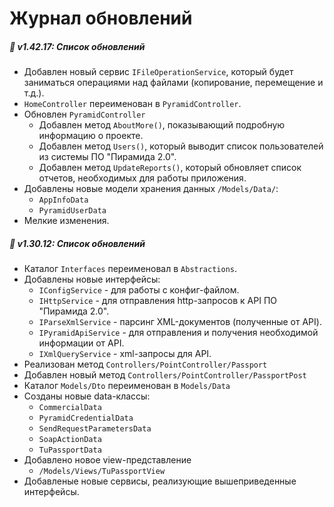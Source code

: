 # Журнал обновлений

##### 🚀 **v1.42.17**: _Список обновлений_

- Добавлен новый сервис `IFileOperationService`, который будет заниматься операциями над файлами (копирование,
  перемещение и т.д.).
- `HomeController` переименован в `PyramidController`.
- Обновлен `PyramidController`
    - Добавлен метод `AboutMore()`, показывающий подробную информацию о проекте.
    - Добавлен метод `Users()`, который выводит список пользователей из системы ПО "Пирамида 2.0".
    - Добавлен метод `UpdateReports()`, который обновляет список отчетов, необходимых для работы приложения.
- Добавлены новые модели хранения данных `/Models/Data/`:
    - `AppInfoData`
    - `PyramidUserData`
- Мелкие изменения.

##### 🚀 **v1.30.12: Список обновлений**

- Каталог `Interfaces` переименовал в `Abstractions`.
- Добавлены новые интерфейсы:
    - `IConfigService` - для работы с конфиг-файлом.
    - `IHttpService` - для отправления http-запросов к API ПО "Пирамида 2.0".
    - `IParseXmlService` - парсинг XML-документов (полученные от API).
    - `IPyramidApiService` - для отправления и получения необходимой информации от API.
    - `IXmlQueryService` - xml-запросы для API.
- Реализован метод `Controllers/PointController/Passport`
- Добавлен новый метод `Controllers/PointController/PassportPost`
- Каталог `Models/Dto` переименован в `Models/Data`
- Созданы новые data-классы:
    - `CommercialData`
    - `PyramidCredentialData`
    - `SendRequestParametersData`
    - `SoapActionData`
    - `TuPassportData`
- Добавлено новое view-представление
    - `/Models/Views/TuPassportView`
- Добавленые новые сервисы, реализующие вышеприведенные интерфейсы.

